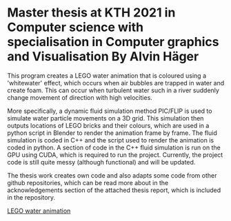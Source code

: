 # Master thesis at KTH 2021 in Computer science with specialisation in Computer graphics and Visualisation By Alvin Häger

This program creates a LEGO water animation that is coloured using a 'whitewater' effect, which occurs when air bubbles are trapped in water and create foam. This can occur when turbulent water such in a river suddenly change movement of direction with high velocities. 

More specifically, a dynamic fluid simulation method PIC/FLIP is used to simulate water particle movements on a 3D grid. This simulation then outputs locations of LEGO bricks and their colours, which are used in a python script in Blender to render the animation frame by frame. The fluid simulation is coded in C++ and the script used to render the animation is coded in python. A section of code in the C++ fluid simulation is run on the GPU using CUDA, which is required to run the project. Currently, the project code is still quite messy (although functional) and will be updated. 

The thesis work creates own code and also adapts some code from other github repositories, which can be read more about in the acknowledgements section of the attached thesis report, which is included in the repository. 

[LEGO water animation](https://user-images.githubusercontent.com/25433576/136219080-f380b04d-23bb-4426-828a-d2d11b02a584.mp4)




